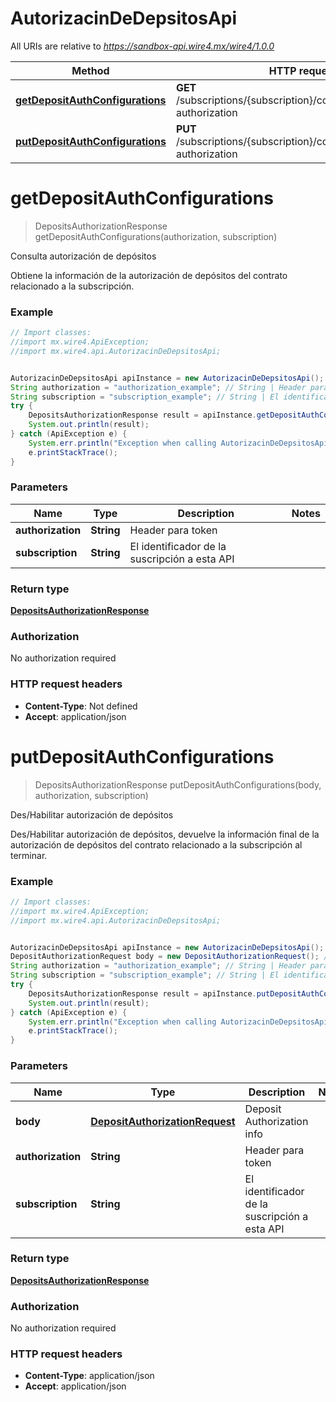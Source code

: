 # AutorizacinDeDepsitosApi

All URIs are relative to *https://sandbox-api.wire4.mx/wire4/1.0.0*

Method | HTTP request | Description
------------- | ------------- | -------------
[**getDepositAuthConfigurations**](AutorizacinDeDepsitosApi.md#getDepositAuthConfigurations) | **GET** /subscriptions/{subscription}/configurations/deposit-authorization | Consulta autorización de depósitos
[**putDepositAuthConfigurations**](AutorizacinDeDepsitosApi.md#putDepositAuthConfigurations) | **PUT** /subscriptions/{subscription}/configurations/deposit-authorization | Des/Habilitar autorización de depósitos

<a name="getDepositAuthConfigurations"></a>
# **getDepositAuthConfigurations**
> DepositsAuthorizationResponse getDepositAuthConfigurations(authorization, subscription)

Consulta autorización de depósitos

Obtiene la información de la autorización de depósitos del contrato relacionado a la subscripción.

### Example
```java
// Import classes:
//import mx.wire4.ApiException;
//import mx.wire4.api.AutorizacinDeDepsitosApi;


AutorizacinDeDepsitosApi apiInstance = new AutorizacinDeDepsitosApi();
String authorization = "authorization_example"; // String | Header para token
String subscription = "subscription_example"; // String | El identificador de la suscripción a esta API
try {
    DepositsAuthorizationResponse result = apiInstance.getDepositAuthConfigurations(authorization, subscription);
    System.out.println(result);
} catch (ApiException e) {
    System.err.println("Exception when calling AutorizacinDeDepsitosApi#getDepositAuthConfigurations");
    e.printStackTrace();
}
```

### Parameters

Name | Type | Description  | Notes
------------- | ------------- | ------------- | -------------
 **authorization** | **String**| Header para token |
 **subscription** | **String**| El identificador de la suscripción a esta API |

### Return type

[**DepositsAuthorizationResponse**](DepositsAuthorizationResponse.md)

### Authorization

No authorization required

### HTTP request headers

 - **Content-Type**: Not defined
 - **Accept**: application/json

<a name="putDepositAuthConfigurations"></a>
# **putDepositAuthConfigurations**
> DepositsAuthorizationResponse putDepositAuthConfigurations(body, authorization, subscription)

Des/Habilitar autorización de depósitos

Des/Habilitar autorización de depósitos, devuelve la información final de la autorización de depósitos del contrato relacionado a la subscripción al terminar.

### Example
```java
// Import classes:
//import mx.wire4.ApiException;
//import mx.wire4.api.AutorizacinDeDepsitosApi;


AutorizacinDeDepsitosApi apiInstance = new AutorizacinDeDepsitosApi();
DepositAuthorizationRequest body = new DepositAuthorizationRequest(); // DepositAuthorizationRequest | Deposit Authorization info
String authorization = "authorization_example"; // String | Header para token
String subscription = "subscription_example"; // String | El identificador de la suscripción a esta API
try {
    DepositsAuthorizationResponse result = apiInstance.putDepositAuthConfigurations(body, authorization, subscription);
    System.out.println(result);
} catch (ApiException e) {
    System.err.println("Exception when calling AutorizacinDeDepsitosApi#putDepositAuthConfigurations");
    e.printStackTrace();
}
```

### Parameters

Name | Type | Description  | Notes
------------- | ------------- | ------------- | -------------
 **body** | [**DepositAuthorizationRequest**](DepositAuthorizationRequest.md)| Deposit Authorization info |
 **authorization** | **String**| Header para token |
 **subscription** | **String**| El identificador de la suscripción a esta API |

### Return type

[**DepositsAuthorizationResponse**](DepositsAuthorizationResponse.md)

### Authorization

No authorization required

### HTTP request headers

 - **Content-Type**: application/json
 - **Accept**: application/json


